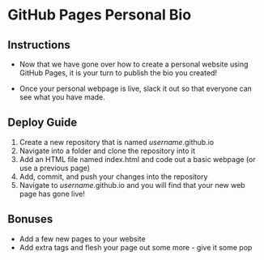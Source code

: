 # GitHub Pages Personal Bio

## Instructions

* Now that we have gone over how to create a personal website using GitHub Pages, it is your turn to publish the bio you created!

* Once your personal webpage is live, slack it out so that everyone can see what you have made.

## Deploy Guide

1. Create a new repository that is named _username_.github.io
2. Navigate into a folder and clone the repository into it
3. Add an HTML file named index.html and code out a basic webpage (or use a previous page)
4. Add, commit, and push your changes into the repository
5. Navigate to _username_.github.io and you will find that your new web page has gone live!

## Bonuses

* Add a few new pages to your website
* Add extra tags and flesh your page out some more - give it some pop
